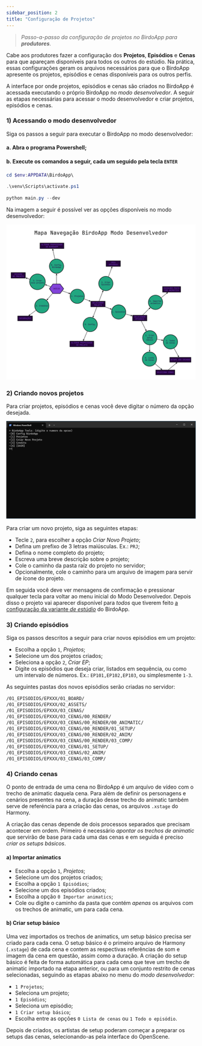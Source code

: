 ```yaml
---  
sidebar_position: 2  
title: "Configuração de Projetos" 
---
```


> _Passo-a-passo da configuração de projetos no BirdoApp para **produtores**._

Cabe aos produtores fazer a configuração dos **Projetos**, **Episódios** e **Cenas** para que apareçam disponíveis para todos os outros do estúdio. Na prática, essas configurações geram os arquivos necessários  para que o BirdoApp apresente os projetos, episódios e cenas disponíveis para os outros perfis.

A interface por onde projetos, episódios e cenas são criados no BirdoApp é acessada executando o próprio BirdoApp no _modo desenvolvedor_. A seguir as etapas necessárias para acessar o modo desenvolvedor e criar projetos, episódios e cenas.

### 1) Acessando o modo desenvolvedor

Siga os passos a seguir para executar o BirdoApp no modo desenvolvedor:

#### a. Abra o programa Powershell;

#### b. Execute os comandos a seguir, cada um seguido pela tecla `ENTER`

```powershell
cd $env:APPDATA\BirdoApp\
```

```powershell
.\venv\Scripts\activate.ps1
```

```powershell
python main.py --dev
```

Na imagem a seguir é possível ver as opções disponíveis no modo desenvolvedor:

![Navegação modo desenvolvedor](./birdoAppDev.png)

### 2) Criando novos projetos

Para criar projetos, episódios e cenas você deve digitar o número da opção desejada.

![texto no campo Target nas propriedades do atalho](./configProj04.png)

Para criar um novo projeto, siga as seguintes etapas:

* Tecle `2`, para escolher a opção _Criar Novo Projeto_;
* Defina um prefixo de 3 letras maiúsculas. Ex.: `PRJ`;
* Defina o nome completo do projeto;
* Escreva uma breve descrição sobre o projeto;
* Cole o caminho da pasta raíz do projeto no servidor;
* Opcionalmente, cole o caminho para um arquivo de imagem para servir de ícone do projeto.
 
Em seguida você deve ver mensagens de confirmação e pressionar qualquer tecla para voltar ao menu inicial do Modo Desenvolvedor. Depois disso o projeto vai aparecer disponível para *todos* que tiverem feito [a configuração da variante *de estúdio*](./configuracao-inicial) do BirdoApp.

### 3) Criando episódios

Siga os passos descritos a seguir para criar novos episódios em um projeto:

* Escolha a opção `1`, _Projetos_;
* Selecione um dos projetos criados;
* Seleciona a opção `2`, _Criar EP_;
* Digite os episódios que deseja criar, listados em sequência, ou como um intervalo de números. Ex.: `EP101,EP102,EP103`, ou simplesmente `1-3`.

As seguintes pastas dos novos episódios serão criadas no servidor:

```
/01_EPISODIOS/EPXXX/01_BOARD/
/01_EPISODIOS/EPXXX/02_ASSETS/
/01_EPISODIOS/EPXXX/03_CENAS/
/01_EPISODIOS/EPXXX/03_CENAS/00_RENDER/
/01_EPISODIOS/EPXXX/03_CENAS/00_RENDER/00_ANIMATIC/
/01_EPISODIOS/EPXXX/03_CENAS/00_RENDER/01_SETUP/
/01_EPISODIOS/EPXXX/03_CENAS/00_RENDER/02_ANIM/
/01_EPISODIOS/EPXXX/03_CENAS/00_RENDER/03_COMP/
/01_EPISODIOS/EPXXX/03_CENAS/01_SETUP/
/01_EPISODIOS/EPXXX/03_CENAS/02_ANIM/
/01_EPISODIOS/EPXXX/03_CENAS/03_COMP/
```

### 4) Criando cenas

O ponto de entrada de uma cena no BirdoApp é um arquívo de vídeo com o trecho de animatic daquela cena. Para além de definir os personagens e cenários presentes na cena, a duração desse trecho do animatic também serve de referéncia para a criação das cenas, os arquivos `.xstage` do Harmony.

A criação das cenas depende de dois processos separados que precisam acontecer em ordem. Primeiro é necessário _apontar os trechos de animatic_ que servirão de base para cada uma das cenas e em seguida é preciso _criar os setups básicos_.

#### a) Importar animatics

* Escolha a opção `1`, _Projetos_;
* Selecione um dos projetos criados;
* Escolha a opção `1 Episódios`;
* Selecione um dos episódios criados;
* Escolha a opção `0 Importar animatics`;
* Cole ou digite o caminho da pasta que contém _apenas_ os arquivos com os trechos de animatic, um para cada cena.

#### b) Criar setup básico

Uma vez importados os trechos de animatics, um setup básico precisa ser criado para cada cena. O setup básico é o primeiro arquivo de Harmony (`.xstage`) de cada cena e contem as respectivas referências de som e imagem da cena em questão, assim como a duração. A criação do setup básico é feita de forma automática para cada cena que teve um trecho de animatic importado na etapa anterior, ou para um conjunto restrito de cenas selecionadas, seguindo as etapas abaixo no menu do _modo desenvolvedor_:

* `1 Projetos`;
* Seleciona um projeto;
* `1 Episódios`;
* Seleciona um episódio;
* `1 Criar setup básico`;
* Escolha entre as opções `0 Lista de cenas` ou `1 Todo o episódio`.

Depois de criados, os artistas de setup poderam começar a preparar os setups das cenas, selecionando-as pela interface do OpenScene.
